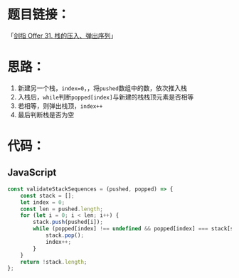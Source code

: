 # 题目链接：

「[剑指 Offer 31. 栈的压入、弹出序列](https://leetcode-cn.com/problems/zhan-de-ya-ru-dan-chu-xu-lie-lcof/)」

# 思路：

1. 新建另一个栈，`index=0`，，将`pushed`数组中的数，依次推入栈
2. 入栈后，`while`判断`popped[index]`与新建的栈栈顶元素是否相等
3. 若相等，则弹出栈顶，`index++`
4. 最后判断栈是否为空

# 代码：

## JavaScript

```javascript
const validateStackSequences = (pushed, popped) => {
    const stack = [];
    let index = 0;
    const len = pushed.length;
    for (let i = 0; i < len; i++) {
        stack.push(pushed[i]);
        while (popped[index] !== undefined && popped[index] === stack[stack.length - 1]) {
            stack.pop();
            index++;
        }
    }
    return !stack.length;
};
```

